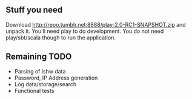 ## Stuff you need

Download http://repo.tumblr.net:8888/play-2.0-RC1-SNAPSHOT.zip and unpack it.
You'll need play to do development. You do not need play/sbt/scala though to
run the application.

## Remaining TODO

 * Parsing of lshw data
 * Password, IP Address generation
 * Log data/storage/search
 * Functional tests
